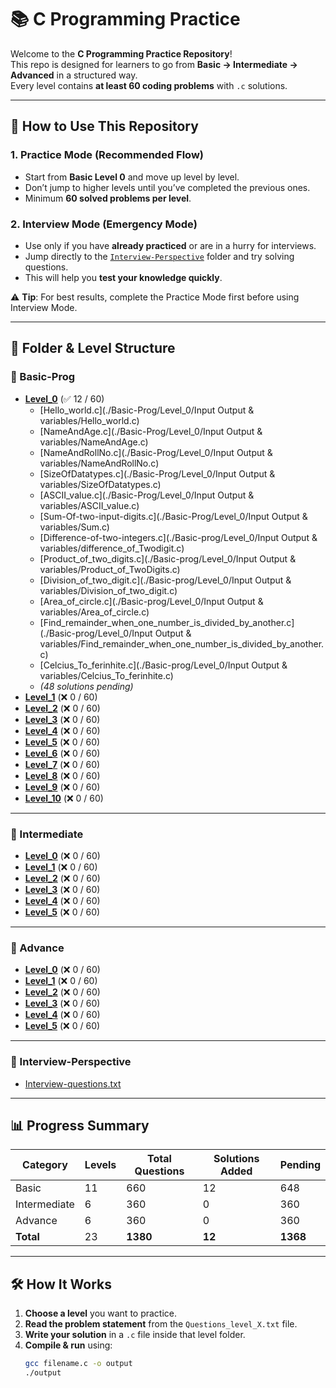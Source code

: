 # 📚 C Programming Practice

Welcome to the **C Programming Practice Repository**!  
This repo is designed for learners to go from **Basic → Intermediate → Advanced** in a structured way.  
Every level contains **at least 60 coding problems** with `.c` solutions.

---

## 📌 How to Use This Repository

### 1. **Practice Mode (Recommended Flow)**

- Start from **Basic Level 0** and move up level by level.
- Don’t jump to higher levels until you’ve completed the previous ones.
- Minimum **60 solved problems per level**.

### 2. **Interview Mode (Emergency Mode)**

- Use only if you have **already practiced** or are in a hurry for interviews.
- Jump directly to the [`Interview-Perspective`](./Interview-Perspective/Interview-questions.txt) folder and try solving questions.
- This will help you **test your knowledge quickly**.

⚠️ **Tip**: For best results, complete the Practice Mode first before using Interview Mode.

---

<!-- AUTO-START -->
<!-- AUTO-END -->

## 📂 Folder & Level Structure

### 📁 Basic-Prog

- **[Level_0](./Basic-Prog/Level_0)** (✅ 12 / 60)
  - [Hello_world.c](./Basic-Prog/Level_0/Input Output & variables/Hello_world.c)
  - [NameAndAge.c](./Basic-Prog/Level_0/Input Output & variables/NameAndAge.c)
  - [NameAndRollNo.c](./Basic-Prog/Level_0/Input Output & variables/NameAndRollNo.c)
  - [SizeOfDatatypes.c](./Basic-Prog/Level_0/Input Output & variables/SizeOfDatatypes.c)
  - [ASCII_value.c](./Basic-Prog/Level_0/Input Output & variables/ASCII_value.c)
  - [Sum-Of-two-input-digits.c](./Basic-Prog/Level_0/Input Output & variables/Sum.c)
  - [Difference-of-two-integers.c](./Basic-prog/Level_0/Input Output & variables/difference_of_Twodigit.c)
  - [Product_of_two_digits.c](./Basic-prog/Level_0/Input Output & variables/Product_of_TwoDigits.c)
  - [Division_of_two_digit.c](./Basic-prog/Level_0/Input Output & variables/Division_of_two_digit.c)
  - [Area_of_circle.c](./Basic-prog/Level_0/Input Output & variables/Area_of_circle.c)
  - [Find_remainder_when_one_number_is_divided_by_another.c](./Basic-prog/Level_0/Input Output & variables/Find_remainder_when_one_number_is_divided_by_another.c)
  - [Celcius_To_ferinhite.c](./Basic-prog/Level_0/Input Output & variables/Celcius_To_ferinhite.c)
  - _(48 solutions pending)_
- **[Level_1](./Basic-Prog/level%201)** (❌ 0 / 60)
- **[Level_2](./Basic-Prog/Level_2)** (❌ 0 / 60)
- **[Level_3](./Basic-Prog/Level_3)** (❌ 0 / 60)
- **[Level_4](./Basic-Prog/Level_4)** (❌ 0 / 60)
- **[Level_5](./Basic-Prog/Level_5)** (❌ 0 / 60)
- **[Level_6](./Basic-Prog/Level_6)** (❌ 0 / 60)
- **[Level_7](./Basic-Prog/Level_7)** (❌ 0 / 60)
- **[Level_8](./Basic-Prog/Level_8)** (❌ 0 / 60)
- **[Level_9](./Basic-Prog/Level_9)** (❌ 0 / 60)
- **[Level_10](./Basic-Prog/Level_10)** (❌ 0 / 60)

---

### 📁 Intermediate

- **[Level_0](./Intermediate/Level_0)** (❌ 0 / 60)
- **[Level_1](./Intermediate/Level_1)** (❌ 0 / 60)
- **[Level_2](./Intermediate/Level_2)** (❌ 0 / 60)
- **[Level_3](./Intermediate/Level_3)** (❌ 0 / 60)
- **[Level_4](./Intermediate/Level_4)** (❌ 0 / 60)
- **[Level_5](./Intermediate/Level_5)** (❌ 0 / 60)

---

### 📁 Advance

- **[Level_0](./Advance/leve_0)** (❌ 0 / 60)
- **[Level_1](./Advance/leve_1)** (❌ 0 / 60)
- **[Level_2](./Advance/leve_2)** (❌ 0 / 60)
- **[Level_3](./Advance/leve_3)** (❌ 0 / 60)
- **[Level_4](./Advance/leve_4)** (❌ 0 / 60)
- **[Level_5](./Advance/leve_5)** (❌ 0 / 60)

---

### 📁 Interview-Perspective

- [Interview-questions.txt](./Interview-Perspective/Interview-questions.txt)

---

## 📊 Progress Summary

| Category     | Levels | Total Questions | Solutions Added | Pending  |
| ------------ | ------ | --------------- | --------------- | -------- |
| Basic        | 11     | 660             | 12              | 648      |
| Intermediate | 6      | 360             | 0               | 360      |
| Advance      | 6      | 360             | 0               | 360      |
| **Total**    | 23     | **1380**        | **12**          | **1368** |

---

## 🛠 How It Works

1. **Choose a level** you want to practice.
2. **Read the problem statement** from the `Questions_level_X.txt` file.
3. **Write your solution** in a `.c` file inside that level folder.
4. **Compile & run** using:
   ```bash
   gcc filename.c -o output
   ./output
   ```
